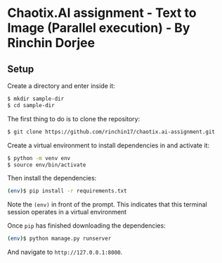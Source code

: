 # Chaotix.AI assignment - Text to Image (Parallel execution) - By Rinchin Dorjee

## Setup

Create a directory and enter inside it:
  
```sh
$ mkdir sample-dir
$ cd sample-dir
```

The first thing to do is to clone the repository:
  
```sh
$ git clone https://github.com/rinchin17/chaotix.ai-assignment.git
```

Create a virtual environment to install dependencies in and activate it:

```sh
$ python -m venv env
$ source env/bin/activate
```

Then install the dependencies:

```sh
(env)$ pip install -r requirements.txt
```
Note the `(env)` in front of the prompt. This indicates that this terminal
session operates in a virtual environment

Once `pip` has finished downloading the dependencies:
```sh
(env)$ python manage.py runserver
```
And navigate to `http://127.0.0.1:8000`.
